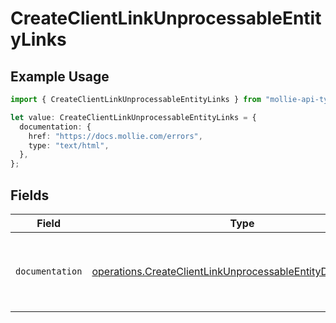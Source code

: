 # CreateClientLinkUnprocessableEntityLinks

## Example Usage

```typescript
import { CreateClientLinkUnprocessableEntityLinks } from "mollie-api-typescript/models/operations";

let value: CreateClientLinkUnprocessableEntityLinks = {
  documentation: {
    href: "https://docs.mollie.com/errors",
    type: "text/html",
  },
};
```

## Fields

| Field                                                                                                                                      | Type                                                                                                                                       | Required                                                                                                                                   | Description                                                                                                                                |
| ------------------------------------------------------------------------------------------------------------------------------------------ | ------------------------------------------------------------------------------------------------------------------------------------------ | ------------------------------------------------------------------------------------------------------------------------------------------ | ------------------------------------------------------------------------------------------------------------------------------------------ |
| `documentation`                                                                                                                            | [operations.CreateClientLinkUnprocessableEntityDocumentation](../../models/operations/createclientlinkunprocessableentitydocumentation.md) | :heavy_check_mark:                                                                                                                         | The URL to the generic Mollie API error handling guide.                                                                                    |